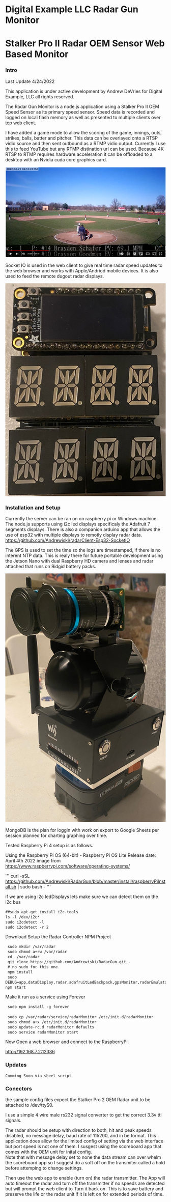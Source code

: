﻿# Digital Example LLC Radar Gun Monitor
# Stalker Pro II Radar OEM Sensor Web Based Monitor #

### Intro ###

Last Update 4/24/2022

This application is under active development by Andrew DeVries for Digital Example, LLC all rights reserved.

The Radar Gun Monitor is a node.js application using a Stalker Pro II OEM Speed Sensor as its primary speed sensor. Speed data is recorded and logged on local flash memory as well as presented to multiple clients over tcp web client.

I have added a game mode to allow the scoring of the game, innings, outs, strikes, balls, batter and pitcher. This data can be overlayed onto a RTSP vidio source and then sent outbound as a RTMP vidio output. Currently I use this to feed YouTube but any RTMP distination url can be used.  Because 4K RTSP to RTMP requires hardware acceleration it can be offloaded to a desktop with an Nvidia cuda core graphics card.

![](docs/images/YouTubeOverlay_Example.png)

Socket IO is used in the web client to give real time radar speed updates to the web browser and works with Apple/Andriod mobile devices. It is also used to feed the remote dugout radar displays.

![](docs/images/ESP32_Radar_LedDisplays.png)


### Installation and Setup ###
Currently the server can be ran on on raspberry pi or Windows machine.  The node.js supports using i2c led displays specificaly the Adafruit 7 segments displays. There is also a companion arduino app that allows the use of esp32 with multiple displays to remotly display radar data.  https://github.com/Andrewiski/radarClient-Esp32-SocketIO

The GPS is used to set the time so the logs are timestamped, if there is no interent NTP data. This is realy there for future portable development using the Jetson Nano with dual Raspberry HD camera and lenses and radar attached that runs on Ridgid battery packs.

![](docs/images/Jetson_Nano_Potable_Unit.png)

 MongoDB is the plan for loggin with work on export to Google Sheets per session planned for charting graphing over time.


Tested Raspberry Pi 4 setup is as follows.

Using the Raspberry Pi OS (64-bit) - Raspberry Pi OS Lite Release date: April 4th 2022  image from https://www.raspberrypi.com/software/operating-systems/

'''
curl -sSL https://github.com/Andrewiski/RadarGun/blob/master/install/raspberryPiInstall.sh | sudo bash -
'''




 if we are using i2c ledDisplays lets make sure we can detect them on the i2c bus

```
##sudo apt-get install i2c-tools
ls -l /dev/i2c*
sudo i2cdetect -l
sudo i2cdetect -r 2
```

Download Setup the Radar Controller NPM Project

```
 sudo mkdir /var/radar
 sudo chmod a+rw /var/radar
 cd  /var/radar
 git clone https://github.com/Andrewiski/RadarGun.git .
 # no sudo for this one
 npm install
 sudo DEBUG=app,dataDisplay,radar,adafruitLedBackpack,gpsMonitor,radarEmulator npm start

```

Make it run as a service using Forever

```
 sudo npm install -g forever

 sudo cp /var/radar/service/radarMonitor /etc/init.d/radarMonitor
 sudo chmod a+x /etc/init.d/radarMonitor
 sudo update-rc.d radarMonitor defaults
 sudo service radarMonitor start
```

Now Open a web browser and connect to the RaspberryPi.

http://192.168.7.2:12336 


### Updates ###

```
Comming Soon via sheel script

```

### Conectors ###
the sample config files expect the Stalker Pro 2 OEM Radar unit to be attached to /dev/ttyS0.

I use a simple 4 wire male rs232 signal converter to get the correct 3.3v ttl signals.

The radar should be setup with direction to both,  hit and peak speeds disabled, no message delay, baud rate of 115200, and in be format. This application does allow for the limited
 config of setting via the web interface but port speed is not one of them. I susgest using the scoreboard app that comes with the OEM unit for inital config.  
 Note that with message delay set to none the data stream can over whelm the scoreboard app so I suggest do a soft off on the transmiter called a hold before attemping to change settings.

 Then use the web app to enable (turn on) the radar transmitter.  The App will auto timeout the radar and turn off the transmitter if no speeds are detected 
 but will prompt the web client to Turn it back on. This is to save battery and preserve the life or the radar unit if it is left on for extended periods of time.

